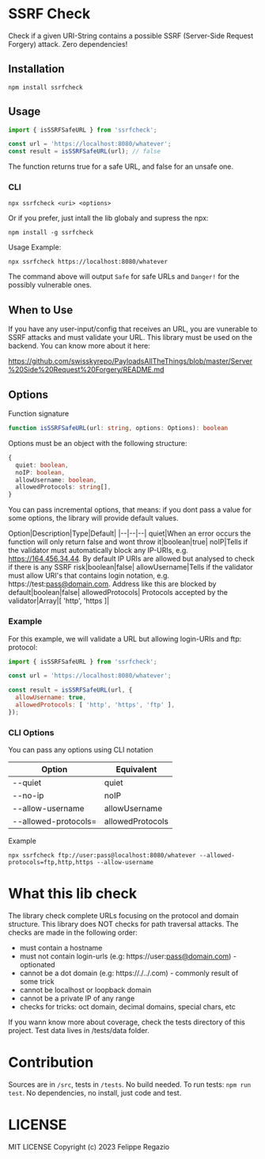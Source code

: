 # SSRF Check

Check if a given URI-String contains a possible SSRF (Server-Side Request Forgery) attack. Zero dependencies!

## Installation

```
npm install ssrfcheck
```

## Usage

```js
import { isSSRFSafeURL } from 'ssrfcheck';

const url = 'https://localhost:8080/whatever';
const result = isSSRFSafeURL(url); // false
```

The function returns true for a safe URL, and false for an unsafe one.

### CLI

```
npx ssrfcheck <uri> <options>
```

Or if you prefer, just intall the lib globaly and supress the npx:

```
npm install -g ssrfcheck
```

Usage Example:

```
npx ssrfcheck https://localhost:8080/whatever
```

The command above will output `Safe` for safe URLs and `Danger!` for the possibly vulnerable ones.

## When to Use

If you have any user-input/config that receives an URL, you are vunerable to SSRF attacks and must validate your URL. This library must be used on the backend. You can know more about it here:

https://github.com/swisskyrepo/PayloadsAllTheThings/blob/master/Server%20Side%20Request%20Forgery/README.md

## Options

Function signature

```ts
function isSSRFSafeURL(url: string, options: Options): boolean
```

Options must be an object with the following structure:

```ts
{
  quiet: boolean,
  noIP: boolean,
  allowUsername: boolean,
  allowedProtocols: string[],
}
```

You can pass incremental options, that means: if you dont pass a value for some options, the library will provide default values.

Option|Description|Type|Default|
|--|--|--|
quiet|When an error occurs the function will only return false and wont throw it|boolean|true|
noIP|Tells if the validator must automatically block any IP-URIs, e.g. https://164.456.34.44. By default IP URIs are allowed but analysed to check if there is any SSRF risk|boolean|false|
allowUsername|Tells if the validator must allow URI's that contains login notation, e.g. https://test:pass@domain.com. Address like this are blocked by default|boolean|false|
allowedProtocols| Protocols accepted by the validator|Array|[ 'http', 'https ]|

### Example

For this example, we will validate a URL but allowing login-URIs and ftp: protocol:

```js
import { isSSRFSafeURL } from 'ssrfcheck';

const url = 'https://localhost:8080/whatever';

const result = isSSRFSafeURL(url, {
  allowUsername: true,
  allowedProtocols: [ 'http', 'https', 'ftp' ],
});
```

### CLI Options

You can pass any options using CLI notation

Option|Equivalent
|--|--|
--quiet|quiet
--no-ip|noIP
--allow-username|allowUsername
--allowed-protocols=|allowedProtocols|

Example

```
npx ssrfcheck ftp://user:pass@localhost:8080/whatever --allowed-protocols=ftp,http,https --allow-username
```

# What this lib check

The library check complete URLs focusing on the protocol and domain structure. This library does NOT checks for path traversal attacks. The checks are made in the following order:

- must contain a hostname
- must not contain login-urls (e.g: https://user:pass@domain.com) - optionated
- cannot be a dot domain (e.g: https://./../.com) - commonly result of some trick
- cannot be localhost or loopback domain
- cannot be a private IP of any range
- checks for tricks: oct domain, decimal domains, special chars, etc

If you wann know more about coverage, check the tests directory of this project. Test data lives in /tests/data folder.

# Contribution

Sources are in `/src`, tests in `/tests`. No build needed. To run tests: `npm run test`. No dependencies, no install, just code and test.

# LICENSE

MIT LICENSE Copyright (c) 2023 Felippe Regazio
